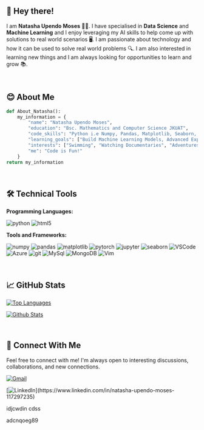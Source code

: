 ﻿## :wave: Hey there!

I am **Natasha Upendo Moses** :woman_technologist:. I have specialised in **Data Science** and **Machine Learning** and I enjoy leveraging my AI skills to help come up with solutions to real world scenarios :desktop_computer:. I am passionate about technology and how it can be used to solve real world problems :mag:. I am also interested in learning new things and I am always looking for opportunities to learn and grow :books:.

<br/>

## :blush: About Me

``` py
def About_Natasha():
    my_information = {
        "name": "Natasha Upendo Moses",
        "education": "Bsc. Mathematics and Computer Science JKUAT",
        "code_skills": "Python i.e Numpy, Pandas, Matplotlib, Seaborn, Sci-kit Learn",
        "learning_goals": ["Build Machine Learning Models, Advanced Exploratory Data Analysis"],
        "interests": ["Swimming", "Watching Documentaries", "Adventures"],
        "me": "Code is Fun!"
    }
return my_information
```

<br/>

## :hammer_and_wrench: Technical Tools

**Programming Languages:** 

![python](https://img.shields.io/badge/Python-3776AB?style=for-the-badge&logo=Python&logoColor=white)
![html5](https://img.shields.io/badge/html5-000000?style=for-the-badge&logo=html5&logoColor=white)

**Tools and Frameworks:**

![numpy](https://img.shields.io/badge/numpy-013243?style=for-the-badge&logo=numpy&logoColor=white)
![pandas](https://img.shields.io/badge/pandas-150458?style=for-the-badge&logo=pandas&logoColor=white)
![matplotlib](https://img.shields.io/badge/matplotlib-000000?style=for-the-badge&logo=matplotlib&logoColor=white)
![pytorch](https://img.shields.io/badge/pytorch-EE4C2C?style=for-the-badge&logo=pytorch&logoColor=white)
![jupyter](https://img.shields.io/badge/jupyter-F37626?style=for-the-badge&logo=jupyter&logoColor=white)
![seaborn](https://img.shields.io/badge/seaborn-000000?style=for-the-badge&logo=seaborn&logoColor=white)
![VSCode](https://img.shields.io/badge/VSCode-0078D4?style=for-the-badge&logo=visual%20studio%20code&logoColor=white)
![Azure](https://img.shields.io/badge/Azure-0078D4?style=for-the-badge&logo=Azure&logoColor=white)
![git](https://img.shields.io/badge/git-F05032?style=for-the-badge&logo=git&logoColor=white)
![MySql](https://img.shields.io/badge/MySql-4479A1?style=for-the-badge&logo=MySql&logoColor=white)
![MongoDB](https://img.shields.io/badge/MongoDB-Atlas-brightgreen)
![Vim](https://img.shields.io/badge/VIM-%2311AB00.svg?&style=for-the-badge&logo=vim&logoColor=white)

<br/>

## :chart_with_upwards_trend: GitHub Stats

[![Top Languages](https://github-readme-stats.vercel.app/api/top-langs/?username=NatashaMoses&layout=donut&theme=radical)](https://github.com/NatashaMoses/github-readme-stats)

[![Github Stats](https://github-readme-stats.vercel.app/api?username=NatashaMoses&theme=radical&show_icons=true)](https://github.com/NatashaMoses/github-readme-stats)

<br/>

## :link: Connect With Me

Feel free to connect with me! I'm always open to interesting discussions, collaborations, and new connections.

[![Gmail](https://img.shields.io/badge/Gmail-D14836?style=for-the-badge&logo=gmail&logoColor=white)](mailto:natmos910@gmail.com)

[![LinkedIn](https://img.shields.io/badge/LinkedIn-0077B5?style=for-the-badge&logo=linkedin&logoColor=white")](https://www.linkedin.com/in/natasha-upendo-moses-117297235)

idjcwdin
 cdss

 adcnqoeg89